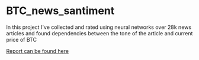# BTC_news_santiment
In this project I've collected and rated using neural networks over 28k news articles and found dependencies between the tone of the article and current price of BTC <br>

[Report can be found here](https://github.com/doxlix/BTC_news_santiment/blob/ee6eac6627ffcfd8b7c080b825fc76fcd091b2e4/News%20Sentiment%20and%20Cryptocurrency%20Trading%20How%20to%20Use%20Sentiment%20Analysis%20to%20Improve%20Investment%20Decisions.docx)
